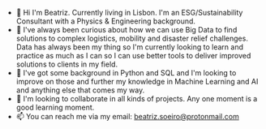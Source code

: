 - 👋 Hi I'm Beatriz. Currently living in Lisbon. I'm an ESG/Sustainability Consultant with a Physics & Engineering background.
- 👀 I've always been curious about how we can use Big Data to find solutions to complex logistics, mobility and disaster relief challenges. Data has always been my thing so I'm currently looking to learn and practice as much as I can so I can use better tools to deliver improved solutions to clients in my field.
- 🌱 I've got some background in Python and SQL and I'm looking to improve on those and further my knowledge in Machine Learning and AI and anything else that comes my way.
- 💞️ I'm looking to collaborate in all kinds of projects. Any one moment is a good learning moment.
- 📫 You can reach me via my email: beatriz.soeiro@protonmail.com


<!---
BeatrizSoeiro/BeatrizSoeiro is a ✨ special ✨ repository because its `README.md` (this file) appears on your GitHub profile.
You can click the Preview link to take a look at your changes.
--->

